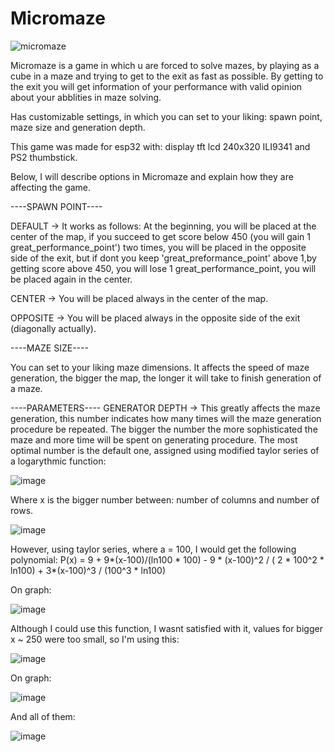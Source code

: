 # Micromaze

![micromaze](https://user-images.githubusercontent.com/105538405/189667758-9ec85738-0a25-4835-8db1-6b99c14963fe.png)


Micromaze is a game in which u are forced to solve mazes, by playing as a cube in a maze and trying to get to the exit as fast as possible.
By getting to the exit you will get information of your performance with valid opinion about your abblities in maze solving.

Has customizable settings, in which you can set to your liking: spawn point, maze size and generation depth.

This game was made for esp32 with: display tft lcd 240x320 ILI9341 and PS2 thumbstick.



Below, I will describe options in Micromaze and explain how they are affecting the game.


----SPAWN POINT----

  DEFAULT -> It works as follows: At the beginning, you will be placed at the center of the map, if you succeed to get score below 450 (you will gain 1 
  great_performance_point') two times, you will be placed in the opposite side of the exit, but if dont you keep 'great_preformance_point' above 1,by getting score
  above 450, you will lose 1 great_performance_point, you will be placed again in the center.

  CENTER -> You will be placed always in the center of the map.

  OPPOSITE -> You will be placed always in the opposite side of the exit (diagonally actually).

----MAZE SIZE----

  You can set to your liking maze dimensions. It affects the speed of maze generation, the bigger the map, the longer it will take to finish generation of a maze.

----PARAMETERS----
  GENERATOR DEPTH -> This greatly affects the maze generation, this number indicates how many times will the maze generation procedure be repeated.
  The bigger the number the more sophisticated the maze and more time will be spent on generating procedure. The most optimal number is the default one, assigned using modified taylor series of a logarythmic function: 
  
  
  ![image](https://user-images.githubusercontent.com/105538405/190658950-d399c8dc-df59-4530-bccc-2e2e7b96efbb.png)
  
  
  Where x is the bigger number between: number of columns and number of rows.
  
  
  
  ![image](https://user-images.githubusercontent.com/105538405/190659111-94b4fb3e-7254-401b-92ee-514f6b58bcfd.png)


  However, using taylor series, where a = 100, I would get the following polynomial: 
  P(x) = 9 + 9*(x-100)/(ln100 * 100) - 9 * (x-100)^2 / ( 2 * 100^2 * ln100) + 3*(x-100)^3 / (100^3 * ln100) 
  
  On graph:
  
  
  ![image](https://user-images.githubusercontent.com/105538405/190664773-e8e02698-20de-472d-8840-d8c0dcfd3c01.png)
  
  
  
  
  Although I could use this function, I wasnt satisfied with it, values for bigger x ~ 250 were too small, so I'm using this:
  
  ![image](https://user-images.githubusercontent.com/105538405/190665627-63aee9c8-dac5-4451-81ef-0a903d6f1326.png)




  On graph:
  
  ![image](https://user-images.githubusercontent.com/105538405/190666137-8eae0c2e-4ffe-4b70-9834-b5e2a07bb681.png)


  And all of them:
  
  ![image](https://user-images.githubusercontent.com/105538405/190666261-1e0fdb5d-e24d-4744-83c3-ba0a7ded40b6.png)






